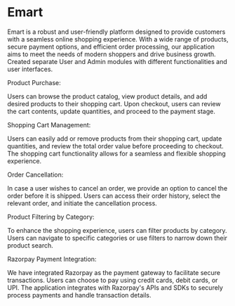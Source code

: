 # Emart

Emart is a robust and user-friendly platform designed to provide customers with a seamless online shopping experience. With a wide range of products, secure payment options, and efficient order processing, our application aims to meet the needs of modern shoppers and drive business growth.
Created separate User and Admin modules with different functionalities and user interfaces.

Product Purchase:

Users can browse the product catalog, view product details, and add desired products to their shopping cart.
Upon checkout, users can review the cart contents, update quantities, and proceed to the payment stage.

Shopping Cart Management:

Users can easily add or remove products from their shopping cart, update quantities, and review the total order value before proceeding to checkout.
The shopping cart functionality allows for a seamless and flexible shopping experience.

Order Cancellation:

In case a user wishes to cancel an order, we provide an option to cancel the order before it is shipped.
Users can access their order history, select the relevant order, and initiate the cancellation process.

Product Filtering by Category:

To enhance the shopping experience, users can filter products by category.
Users can navigate to specific categories or use filters to narrow down their product search.

Razorpay Payment Integration:

We have integrated Razorpay as the payment gateway to facilitate secure transactions.
Users can choose to pay using credit cards, debit cards, or UPI.
The application integrates with Razorpay's APIs and SDKs to securely process payments and handle transaction details.
